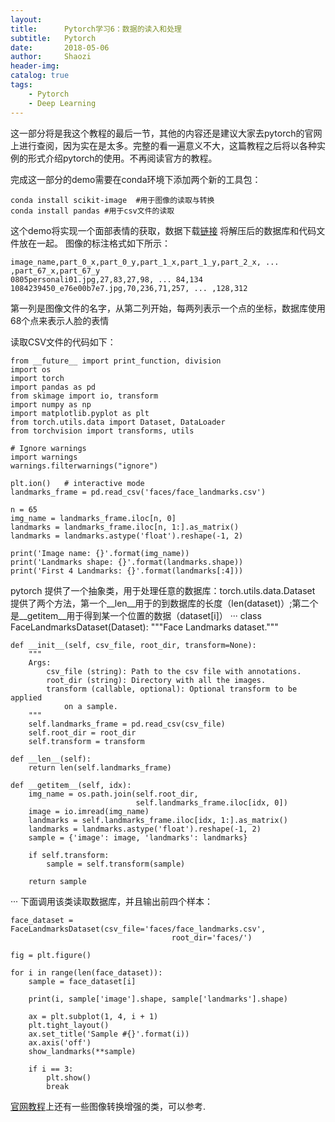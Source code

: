```yaml
---
layout:     
title:      Pytorch学习6：数据的读入和处理
subtitle:   Pytorch
date:       2018-05-06
author:     Shaozi
header-img: 
catalog: true
tags:
    - Pytorch
    - Deep Learning
---
```


这一部分将是我这个教程的最后一节，其他的内容还是建议大家去pytorch的官网上进行查阅，因为实在是太多。完整的看一遍意义不大，这篇教程之后将以各种实例的形式介绍pytorch的使用。不再阅读官方的教程。

完成这一部分的demo需要在conda环境下添加两个新的工具包：
```
conda install scikit-image  #用于图像的读取与转换
conda install pandas #用于csv文件的读取
```
这个demo将实现一个面部表情的获取，数据下载[链接](https://download.pytorch.org/tutorial/faces.zip)
将解压后的数据库和代码文件放在一起。
图像的标注格式如下所示：
```
image_name,part_0_x,part_0_y,part_1_x,part_1_y,part_2_x, ... ,part_67_x,part_67_y
0805personali01.jpg,27,83,27,98, ... 84,134
1084239450_e76e00b7e7.jpg,70,236,71,257, ... ,128,312
```
第一列是图像文件的名字，从第二列开始，每两列表示一个点的坐标，数据库使用68个点来表示人脸的表情

读取CSV文件的代码如下：
```
from __future__ import print_function, division
import os
import torch
import pandas as pd
from skimage import io, transform
import numpy as np
import matplotlib.pyplot as plt
from torch.utils.data import Dataset, DataLoader
from torchvision import transforms, utils

# Ignore warnings
import warnings
warnings.filterwarnings("ignore")

plt.ion()   # interactive mode
landmarks_frame = pd.read_csv('faces/face_landmarks.csv')

n = 65
img_name = landmarks_frame.iloc[n, 0]
landmarks = landmarks_frame.iloc[n, 1:].as_matrix()
landmarks = landmarks.astype('float').reshape(-1, 2)

print('Image name: {}'.format(img_name))
print('Landmarks shape: {}'.format(landmarks.shape))
print('First 4 Landmarks: {}'.format(landmarks[:4]))
```
pytorch 提供了一个抽象类，用于处理任意的数据库：torch.utils.data.Dataset
提供了两个方法，第一个__len__用于的到数据库的长度（len(dataset)）;第二个是__getitem__用于得到某一个位置的数据（dataset[i]）
···
class FaceLandmarksDataset(Dataset):
    """Face Landmarks dataset."""

    def __init__(self, csv_file, root_dir, transform=None):
        """
        Args:
            csv_file (string): Path to the csv file with annotations.
            root_dir (string): Directory with all the images.
            transform (callable, optional): Optional transform to be applied
                on a sample.
        """
        self.landmarks_frame = pd.read_csv(csv_file)
        self.root_dir = root_dir
        self.transform = transform

    def __len__(self):
        return len(self.landmarks_frame)

    def __getitem__(self, idx):
        img_name = os.path.join(self.root_dir,
                                self.landmarks_frame.iloc[idx, 0])
        image = io.imread(img_name)
        landmarks = self.landmarks_frame.iloc[idx, 1:].as_matrix()
        landmarks = landmarks.astype('float').reshape(-1, 2)
        sample = {'image': image, 'landmarks': landmarks}

        if self.transform:
            sample = self.transform(sample)

        return sample
···
下面调用该类读取数据库，并且输出前四个样本：
```
face_dataset = FaceLandmarksDataset(csv_file='faces/face_landmarks.csv',
                                    root_dir='faces/')

fig = plt.figure()

for i in range(len(face_dataset)):
    sample = face_dataset[i]

    print(i, sample['image'].shape, sample['landmarks'].shape)

    ax = plt.subplot(1, 4, i + 1)
    plt.tight_layout()
    ax.set_title('Sample #{}'.format(i))
    ax.axis('off')
    show_landmarks(**sample)

    if i == 3:
        plt.show()
        break
```
[官网教程](https://pytorch.org/tutorials/beginner/data_loading_tutorial.html)上还有一些图像转换增强的类，可以参考.

